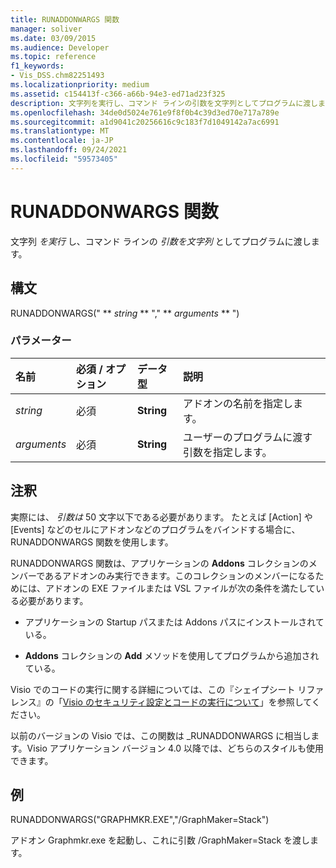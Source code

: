 ```yaml
---
title: RUNADDONWARGS 関数
manager: soliver
ms.date: 03/09/2015
ms.audience: Developer
ms.topic: reference
f1_keywords:
- Vis_DSS.chm82251493
ms.localizationpriority: medium
ms.assetid: c154413f-c366-a66b-94e3-ed71ad23f325
description: 文字列を実行し、コマンド ラインの引数を文字列としてプログラムに渡します。
ms.openlocfilehash: 34de0d5024e761e9f8f0b4c39d3ed70e717a789e
ms.sourcegitcommit: a1d9041c20256616c9c183f7d1049142a7ac6991
ms.translationtype: MT
ms.contentlocale: ja-JP
ms.lasthandoff: 09/24/2021
ms.locfileid: "59573405"
---
```

# <a name="runaddonwargs-function"></a>RUNADDONWARGS 関数

文字列  _を実行_ し、コマンド ラインの  _引数を文字列_ としてプログラムに渡します。 
  
## <a name="syntax"></a>構文

RUNADDONWARGS(" ** *string* ** "," ** *arguments* ** ") 
  
### <a name="parameters"></a>パラメーター

|**名前**|**必須 / オプション**|**データ型**|**説明**|
|:-----|:-----|:-----|:-----|
| _string_ <br/> |必須  <br/> |**String** <br/> | アドオンの名前を指定します。  <br/> |
| _arguments_ <br/> |必須  <br/> |**String** <br/> |ユーザーのプログラムに渡す引数を指定します。  <br/> |
   
## <a name="remarks"></a>注釈

実際には、  _引数は_ 50 文字以下である必要があります。 たとえば [Action] や [Events] などのセルにアドオンなどのプログラムをバインドする場合に、RUNADDONWARGS 関数を使用します。 
  
RUNADDONWARGS 関数は、アプリケーションの **Addons** コレクションのメンバーであるアドオンのみ実行できます。このコレクションのメンバーになるためには、アドオンの EXE ファイルまたは VSL ファイルが次の条件を満たしている必要があります。 
  
- アプリケーションの Startup パスまたは Addons パスにインストールされている。 
    
- **Addons** コレクションの **Add** メソッドを使用してプログラムから追加されている。 
    
Visio でのコードの実行に関する詳細については、この『シェイプシート リファレンス』の「[Visio のセキュリティ設定とコードの実行について](about-security-settings-and-running-code-in-visio-shapesheet.md)」を参照してください。 
  
以前のバージョンの Visio では、この関数は _RUNADDONWARGS に相当します。Visio アプリケーション バージョン 4.0 以降では、どちらのスタイルも使用できます。
  
## <a name="example"></a>例

RUNADDONWARGS("GRAPHMKR.EXE","/GraphMaker=Stack") 
  
アドオン Graphmkr.exe を起動し、これに引数 /GraphMaker=Stack を渡します。 
  

